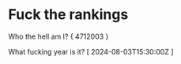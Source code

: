 # Fuck the rankings

Who the hell am I?
{ 4712003 }

What fucking year is it?
[ 2024-08-03T15:30:00Z ]
